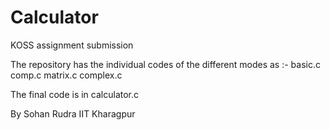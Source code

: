 # Calculator
KOSS assignment submission

The repository has the individual codes of the different modes as :-
basic.c
comp.c
matrix.c
complex.c

The final code is in calculator.c

By Sohan Rudra
IIT Kharagpur
